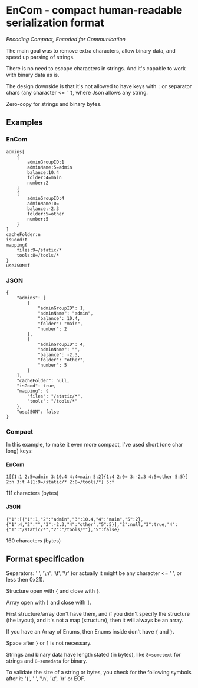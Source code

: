 # EnCom - compact human-readable serialization format

*Encoding Compact, Encoded for Communication*

The main goal was to remove extra characters, allow binary data, and speed up parsing of strings.

There is no need to escape characters in strings. And it's capable to work with binary data as is.

The design downside is that it's not allowed to have keys with `:` or separator chars (any character <= ' '), where Json allows any string.

Zero-copy for strings and binary bytes.

## Examples
### EnCom
```
admins[
    {
        adminGroupID:1
        adminName:5=admin
        balance:10.4
        folder:4=main
        number:2
    }
    {
        adminGroupID:4
        adminName:0=
        balance:-2.3
        folder:5=other
        number:5
    }
]
cacheFolder:n
isGood:t
mapping{
    files:9=/static/*
    tools:8=/tools/*
}
useJSON:f
```

### JSON
```
{
    "admins": [
        {
            "adminGroupID": 1,
            "adminName": "admin",
            "balance": 10.4,
            "folder": "main",
            "number": 2
        },
        {
            "adminGroupID": 4,
            "adminName": "",
            "balance": -2.3,
            "folder": "other",
            "number": 5
        }
    ],
    "cacheFolder": null,
    "isGood": true,
    "mapping": {
        "files": "/static/*",
        "tools": "/tools/*"
    },
    "useJSON": false
}
```

### Compact
In this example, to make it even more compact, I've used short (one char long) keys:

#### EnCom
```
1[{1:1 2:5=admin 3:10.4 4:4=main 5:2}{1:4 2:0= 3:-2.3 4:5=other 5:5}] 2:n 3:t 4{1:9=/static/* 2:8=/tools/*} 5:f
```
111 characters (bytes)

#### JSON
```
{"1":[{"1":1,"2":"admin","3":10.4,"4":"main","5":2},{"1":4,"2":"","3":-2.3,"4":"other","5":5}],"2":null,"3":true,"4":{"1":"/static/*","2":"/tools/*"},"5":false}
```
160 characters (bytes)


## Format specification
Separators: ' ', '\n', '\t', '\r' (or actually it might be any character <= ' ', or less then 0x21).

Structure open with `{` and close with `}`.

Array open with `[` and close with `]`.

First structure/array don't have them, and if you didn't specify the structure (the layout), and it's not a map (structure), then it will always be an array.

If you have an Array of Enums, then Enums inside don't have `{` and `}`.

Space after `}` or `]` is not necessary.

Strings and binary data have length stated (in bytes), like `8=sometext` for strings and `8~somedata` for binary.

To validate the size of a string or bytes, you check for the following symbols after it: '}', ' ', '\n', '\t', '\r' or EOF.
